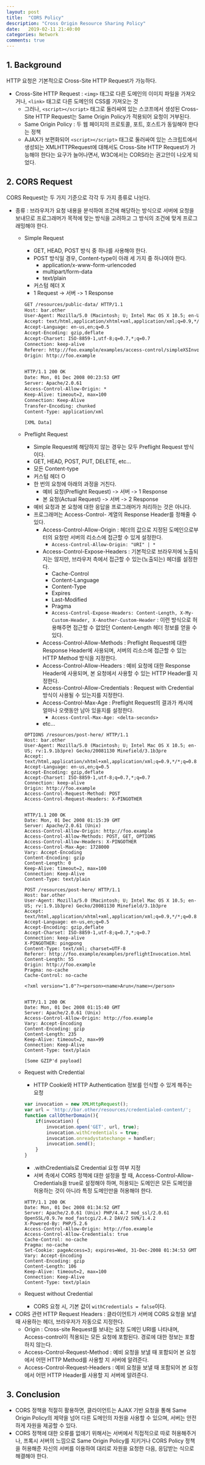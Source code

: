 ```yaml
---
layout: post
title:  "CORS Policy"
description: "Cross Origin Resource Sharing Policy"
date:   2019-02-11 21:40:00
categories: Network
comments: true
---
```

## 1. Background
HTTP 요청은 기본적으로 Cross-Site HTTP Request가 가능하다.
- Cross-Site HTTP Request : `<img>` 태그로 다른 도메인의 이미지 파일을 가져오거나, `<link>` 태그로 다른 도메인의 CSS를 가져오는 것
  - 그러나, `<script></script>` 태그로 둘러싸여 있는 스코프에서 생성된 Cross-Site HTTP Request는 Same Origin Policy가 적용되어 요청이 거부된다.
  - Same Origin Policy : 두 웹 페이지의 프로토콜, 포트, 호스트가 동일해야 한다는 정책
  - AJAX가 보편화되어  `<script></script>` 태그로 둘러싸여 있는 스크립트에서 생성되는 XMLHTTPRequest에 대해서도 Cross-Site HTTP Request가 가능해야 한다는 요구가 늘어나면서, W3C에서는 CORS라는 권고안이 나오게 되었다.

## 2. CORS Request
CORS Request는 두 가지 기준으로 각각 두 가지 종류로 나뉜다.
- 종류 : 브라우저가 요청 내용을 분석하여 조건에 해당하는 방식으로 서버에 요청을 보내므로 프로그래머가 목적에 맞는 방식을 고려하고 그 방식의 조건에 맞게 프로그래밍해야 한다.
  - Simple Request
    - GET, HEAD, POST 방식 중 하나를 사용해야 한다.
    - POST 방식일 경우, Content-type이 아래 세 가지 중 하나여야 한다.
      - application/x-www-form-urlencoded
      - multipart/form-data
      - text/plain
    - 커스텀 헤더 X
    - 1 Request -> 서버 -> 1 Response

    ```HTML
    GET /resources/public-data/ HTTP/1.1
    Host: bar.other
    User-Agent: Mozilla/5.0 (Macintosh; U; Intel Mac OS X 10.5; en-US; rv:1.9.1b3pre) Gecko/20081130 Minefield/3.1b3pre
    Accept: text/html,application/xhtml+xml,application/xml;q=0.9,*/*;q=0.8
    Accept-Language: en-us,en;q=0.5
    Accept-Encoding: gzip,deflate
    Accept-Charset: ISO-8859-1,utf-8;q=0.7,*;q=0.7
    Connection: keep-alive
    Referer: http://foo.example/examples/access-control/simpleXSInvocation.html
    Origin: http://foo.example


    HTTP/1.1 200 OK
    Date: Mon, 01 Dec 2008 00:23:53 GMT
    Server: Apache/2.0.61
    Access-Control-Allow-Origin: *
    Keep-Alive: timeout=2, max=100
    Connection: Keep-Alive
    Transfer-Encoding: chunked
    Content-Type: application/xml

    [XML Data]
    ```

  - Preflight Request
    - Simple Request에 해당하지 않는 경우는 모두 Preflight Request 방식이다.
    - GET, HEAD, POST, PUT, DELETE, etc...
    - 모든 Content-type
    - 커스텀 헤더 O
    - 한 번의 요청에 아래의 과정을 거친다.
      - 예비 요청(Preflight Request) -> 서버 -> 1 Response
      - 본 요청(Actual Request) -> 서버 -> 2 Response
    - 예비 요청과 본 요청에 대한 응답을 프로그래머가 처리하는 것은 아니다.
    - 프로그래머는 Access-Control- 계열의 Response Header를 정해줄 수 있다.
      - Access-Control-Allow-Origin : 헤더의 값으로 지정된 도메인으로부터의 요청만 서버의 리소스에 접근할 수 있게 설정한다.
        - `Access-Control-Allow-Origin: "URI" | *`
      - Access-Control-Expose-Headers : 기본적으로 브라우저에 노출되지는 않지만, 브라우저 측에서 접근할 수 있는(노출되는) 헤더를 설정한다.
        - Cache-Control
        - Content-Language
        - Content-Type
        - Expires
        - Last-Modified
        - Pragma
        - `Access-Control-Expose-Headers: Content-Length, X-My-Custom-Header, X-Another-Custom-Header` : 이런 방식으로 허용해주면 접근할 수 없었던 Content-Length 헤더 정보를 얻을 수 있다.
      - Access-Control-Allow-Methods : Preflight Request에 대한 Response Header에 사용되며, 서버의 리소스에 접근할 수 있는 HTTP Method 방식을 지정한다.
      - Access-Control-Allow-Headers : 예비 요청에 대한 Response Header에 사용되며, 본 요청에서 사용할 수 있는 HTTP Header를 지정한다.
      - Access-Control-Allow-Credentials : Request with Credential 방식이 사용될 수 있는지를 지정한다.
      - Access-Control-Max-Age : Preflight Request의 결과가 캐시에 얼마나 오랫동안 남아 있을지를 설정한다.
        - `Access-Control-Max-Age: <delta-seconds>`
      - etc...

    ```
    OPTIONS /resources/post-here/ HTTP/1.1
    Host: bar.other
    User-Agent: Mozilla/5.0 (Macintosh; U; Intel Mac OS X 10.5; en-US; rv:1.9.1b3pre) Gecko/20081130 Minefield/3.1b3pre
    Accept: text/html,application/xhtml+xml,application/xml;q=0.9,*/*;q=0.8
    Accept-Language: en-us,en;q=0.5
    Accept-Encoding: gzip,deflate
    Accept-Charset: ISO-8859-1,utf-8;q=0.7,*;q=0.7
    Connection: keep-alive
    Origin: http://foo.example
    Access-Control-Request-Method: POST
    Access-Control-Request-Headers: X-PINGOTHER


    HTTP/1.1 200 OK
    Date: Mon, 01 Dec 2008 01:15:39 GMT
    Server: Apache/2.0.61 (Unix)
    Access-Control-Allow-Origin: http://foo.example
    Access-Control-Allow-Methods: POST, GET, OPTIONS
    Access-Control-Allow-Headers: X-PINGOTHER
    Access-Control-Max-Age: 1728000
    Vary: Accept-Encoding
    Content-Encoding: gzip
    Content-Length: 0
    Keep-Alive: timeout=2, max=100
    Connection: Keep-Alive
    Content-Type: text/plain

    POST /resources/post-here/ HTTP/1.1
    Host: bar.other
    User-Agent: Mozilla/5.0 (Macintosh; U; Intel Mac OS X 10.5; en-US; rv:1.9.1b3pre) Gecko/20081130 Minefield/3.1b3pre
    Accept: text/html,application/xhtml+xml,application/xml;q=0.9,*/*;q=0.8
    Accept-Language: en-us,en;q=0.5
    Accept-Encoding: gzip,deflate
    Accept-Charset: ISO-8859-1,utf-8;q=0.7,*;q=0.7
    Connection: keep-alive
    X-PINGOTHER: pingpong
    Content-Type: text/xml; charset=UTF-8
    Referer: http://foo.example/examples/preflightInvocation.html
    Content-Length: 55
    Origin: http://foo.example
    Pragma: no-cache
    Cache-Control: no-cache

    <?xml version="1.0"?><person><name>Arun</name></person>


    HTTP/1.1 200 OK
    Date: Mon, 01 Dec 2008 01:15:40 GMT
    Server: Apache/2.0.61 (Unix)
    Access-Control-Allow-Origin: http://foo.example
    Vary: Accept-Encoding
    Content-Encoding: gzip
    Content-Length: 235
    Keep-Alive: timeout=2, max=99
    Connection: Keep-Alive
    Content-Type: text/plain

    [Some GZIP'd payload]
    ```

  - Request with Credential
    - HTTP Cookie와 HTTP Authentication 정보를 인식할 수 있게 해주는 요청

    ```javascript
    var invocation = new XMLHttpRequest();
    var url = 'http://bar.other/resources/credentialed-content/';
    function callOtherDomain(){
        if(invocation) {
            invocation.open('GET', url, true);
            invocation.withCredentials = true;
            invocation.onreadystatechange = handler;
            invocation.send();
        }
    }
    ```
    - .withCredentials로 Credential 요청 여부 지정
    - 서버 측에서 CORS 정책에 대한 설정을 할 때, Access-Control-Allow-Credentials을 true로 설정해야 하며, 허용되는 도메인은 모든 도메인을 허용하는 것이 아니라 특정 도메인만을 허용해야 한다.
    ```
    HTTP/1.1 200 OK
    Date: Mon, 01 Dec 2008 01:34:52 GMT
    Server: Apache/2.0.61 (Unix) PHP/4.4.7 mod_ssl/2.0.61 OpenSSL/0.9.7e mod_fastcgi/2.4.2 DAV/2 SVN/1.4.2
    X-Powered-By: PHP/5.2.6
    Access-Control-Allow-Origin: http://foo.example
    Access-Control-Allow-Credentials: true
    Cache-Control: no-cache
    Pragma: no-cache
    Set-Cookie: pageAccess=3; expires=Wed, 31-Dec-2008 01:34:53 GMT
    Vary: Accept-Encoding
    Content-Encoding: gzip
    Content-Length: 106
    Keep-Alive: timeout=2, max=100
    Connection: Keep-Alive
    Content-Type: text/plain
    ```

  - Request without Credential
    - CORS 요청 시, 기본 값이 `withCredentials = false`이다.
- CORS 관련 HTTP Request Headers : 클라이언트가 서버에 CORS 요청을 보낼 때 사용하는 헤더, 브라우저가 자동으로 지정한다.
  - Origin : Cross-site Request를 보내는 요청 도메인 URI를 나타내며, Access-control이 적용되는 모든 요청에 포함된다. 경로에 대한 정보는 포함하지 않는다.
  - Access-Control-Request-Method : 예비 요청을 보낼 때 포함되어 본 요청에서 어떤 HTTP Method를 사용할 지 서버에 알려준다.
  - Access-Control-Request-Headers : 예비 요청을 보낼 때 포함되어 본 요청에서 어떤 HTTP Header를 사용할 지 서버에 알려준다.

## 3. Conclusion
- CORS 정책을 적절히 활용하면, 클라이언트는 AJAX 기반 요청을 통해 Same Origin Policy의 제약을 넘어 다른 도메인의 자원을 사용할 수 있으며, 서버는 안전하게 자원을 제공할 수 있다.
- CORS 정책에 대한 오류를 없애기 위해서는 서버에서 직접적으로 따로 허용해주거나, 프록시 서버의 느낌으로 Same Origin Policy를 지키거나 CORS Policy 정책을 허용해준 자신의 서버를 이용하여 대리로 자원을 요청한 다음, 응답받는 식으로 해결해야 한다.
